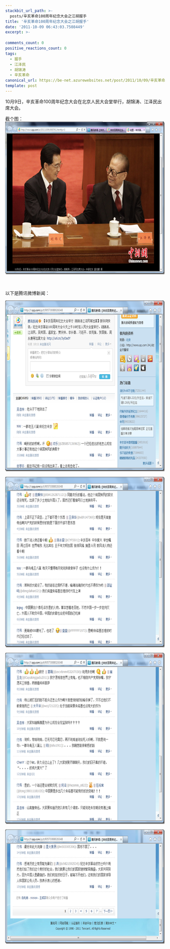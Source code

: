 ```yaml
---
stackbit_url_path: >-
  posts/辛亥革命100周年纪念大会之江胡握手
title: '辛亥革命100周年纪念大会之江胡握手'
date: '2011-10-09 06:43:03.7508449'
excerpt: >-
  
comments_count: 0
positive_reactions_count: 0
tags: 
  - 握手
  - 江泽民
  - 胡锦涛
  - 辛亥革命
canonical_url: https://be-net.azurewebsites.net/post/2011/10/09/辛亥革命100周年纪念大会之江胡握手
template: post
---
```

<p>10月9日，辛亥革命100周年纪念大会在北京人民大会堂举行，胡锦涛、江泽民出席大会。</p>  <p>截个图：<a href="https://raw.githubusercontent.com/Jeff-Tian/blogengine.net/master/Source/BlogEngine/BlogEngine.NET/App_Data/files/image_160.png"><img style="background-image: none; border-right-width: 0px; margin: 0px 10px 0px 0px; padding-left: 0px; padding-right: 0px; display: inline; border-top-width: 0px; border-bottom-width: 0px; border-left-width: 0px; padding-top: 0px" title="辛亥革命100周年纪念大会上胡锦涛与江泽民握手" border="0" alt="辛亥革命100周年纪念大会上胡锦涛与江泽民握手" src="https://raw.githubusercontent.com/Jeff-Tian/blogengine.net/master/Source/BlogEngine/BlogEngine.NET/App_Data/files/image_thumb_149.png" width="685" height="481" /></a></p>    <p>&#160;</p>  <p>以下是腾讯微博新闻：</p>  <p><a href="https://raw.githubusercontent.com/Jeff-Tian/blogengine.net/master/Source/BlogEngine/BlogEngine.NET/App_Data/files/image_161.png"><img style="background-image: none; border-right-width: 0px; margin: 0px 10px 0px 0px; padding-left: 0px; padding-right: 0px; display: inline; border-top-width: 0px; border-bottom-width: 0px; border-left-width: 0px; padding-top: 0px" title="江泽民出席辛亥革命100周年纪念大会" border="0" alt="江泽民出席辛亥革命100周年纪念大会" src="https://raw.githubusercontent.com/Jeff-Tian/blogengine.net/master/Source/BlogEngine/BlogEngine.NET/App_Data/files/image_thumb_150.png" width="686" height="538" /></a></p>  <p><a href="https://raw.githubusercontent.com/Jeff-Tian/blogengine.net/master/Source/BlogEngine/BlogEngine.NET/App_Data/files/image_162.png"><img style="background-image: none; border-right-width: 0px; margin: 0px 10px 0px 0px; padding-left: 0px; padding-right: 0px; display: inline; border-top-width: 0px; border-bottom-width: 0px; border-left-width: 0px; padding-top: 0px" title="腾讯微博新闻" border="0" alt="腾讯微博新闻" src="https://raw.githubusercontent.com/Jeff-Tian/blogengine.net/master/Source/BlogEngine/BlogEngine.NET/App_Data/files/image_thumb_151.png" width="685" height="537" /></a></p>  <p><a href="https://raw.githubusercontent.com/Jeff-Tian/blogengine.net/master/Source/BlogEngine/BlogEngine.NET/App_Data/files/image_163.png"><img style="background-image: none; border-right-width: 0px; margin: 0px 10px 0px 0px; padding-left: 0px; padding-right: 0px; display: inline; border-top-width: 0px; border-bottom-width: 0px; border-left-width: 0px; padding-top: 0px" title="腾讯微博新闻" border="0" alt="腾讯微博新闻" src="https://raw.githubusercontent.com/Jeff-Tian/blogengine.net/master/Source/BlogEngine/BlogEngine.NET/App_Data/files/image_thumb_152.png" width="687" height="539" /></a></p>  <p><a href="https://raw.githubusercontent.com/Jeff-Tian/blogengine.net/master/Source/BlogEngine/BlogEngine.NET/App_Data/files/image_164.png"><img style="background-image: none; border-right-width: 0px; margin: 0px 10px 0px 0px; padding-left: 0px; padding-right: 0px; display: inline; border-top-width: 0px; border-bottom-width: 0px; border-left-width: 0px; padding-top: 0px" title="腾讯微博新闻" border="0" alt="腾讯微博新闻" src="https://raw.githubusercontent.com/Jeff-Tian/blogengine.net/master/Source/BlogEngine/BlogEngine.NET/App_Data/files/image_thumb_153.png" width="688" height="360" /></a></p>